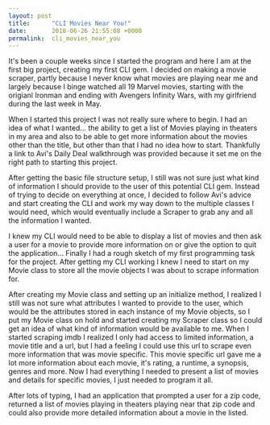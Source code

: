 ```yaml
---
layout: post
title:      "CLI Movies Near You!"
date:       2018-06-26 21:55:08 +0000
permalink:  cli_movies_near_you
---
```



It's been a couple weeks since I started the program and here I am at the first big project, creating my first CLI gem. I decided on making a movie scraper, partly because I never know what movies are playing near me and largely because I binge watched all 19 Marvel movies, starting with the origianl Ironman and ending with Avengers Infinity Wars, with my girlfriend during the last week in May.

When I started this project I was not really sure where to begin. I had an idea of what I wanted... the ability to get a list of Movies playing in theaters in my area and also to be able to get more information about the movies other than the title, but other than that I had no idea how  to start. Thankfully a link to Avi's Daily Deal walkthrough was provided because it set me on the right path to starting this project.

After getting the basic file structure setup, I still was not sure just what kind of information I should provide to the user of this potential CLI gem. Instead of trying to decide on everything at once, I decided to follow Avi's advice and start creating the CLI and work my way down to the multiple classes I would need, which would eventually include a Scraper to grab any and all the information I wanted.

I knew my CLI would need to be able to display a list of movies and then ask a user for a movie to provide more information on or give the option to quit the application... Finally I had a rough sketch of my first programming task for the project. After getting my CLI working I knew I need to start on my Movie class to store all the movie objects I was about to scrape information for.

After creating my Movie class and setting up an initialize method, I realized I still was not sure what attributes I wanted to provide to the user, which would be the attributes stored in each instance of my Movie objects, so I put my Movie class on hold and started creating my Scraper class so I could get an idea of what kind of information would be available to me. When I started scraping imdb I realized I only had access to limited information, a movie title and a url, but I had a feeling I could use this url to scrape even more information that was movie specific. This movie specific url gave me a lot more information about each movie, it's rating, a runtime, a synopsis,  genres and more. Now I had everything I needed to present a list of movies and details for specific movies, I just needed to program it all.

After lots of typing, I had an application that prompted a user for a zip code, returned a list of movies playing in theaters playing near that zip code and could also provide more detailed information about a movie in the listed.
